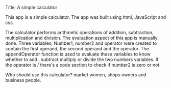 Title; A simple calculator

This app is a simple calculator. The app was built using html,
JavaScript and  css. 

The calculator performs arithmetic operations of addition,
subtraction, multiplication and division.
The evaluation aspect of this app is manually done. 
Three variables; Number1, number2 and operator were created to contain the first operand, the second operand and the operator.
The appendOperator function is used to evaluate these variables to know whether to add , subtract,multiply or divide the two numbers variables.
If the operator is  / there's a code section to check if number2 is zero or not.

Who should use this calculator? market women, shops owners and business people.
